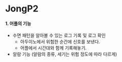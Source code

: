 # JongP2

#### 1. 어플의 기능

- 수면 패턴을 알아볼 수 있는 로그 기록 및 로그 확인
  - 아두이노에서 위험한 순간에 신호를 보낸다.
  - 어플에서 시간대와 함께 기록해놓기.
- 알람 기능 (알람의 종류, 세기는 위험 정도에 따라 다르게)